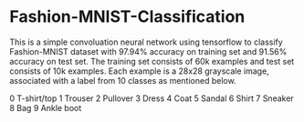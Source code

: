 # Fashion-MNIST-Classification
This is a simple convoluation neural network using tensorflow to classify Fashion-MNIST dataset with 97.94% accuracy on training set and 91.56% accuracy on test set.
The training set consists of 60k examples and test set consists of 10k examples. Each example is a 28x28 grayscale image, associated with a label from 10 classes as mentioned below.

0 T-shirt/top
1 Trouser
2 Pullover
3 Dress
4 Coat
5 Sandal
6 Shirt
7 Sneaker
8 Bag
9 Ankle boot
